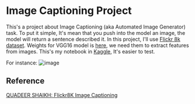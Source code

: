 # Image Captioning Project
This's a project about Image Captioning (aka Automated Image Generator) task. To put it simple, It's mean that you push into the model an image, the model will return a sentence described it. 
In this project, I'll use [Flickr 8k dataset](https://www.kaggle.com/datasets/adityajn105/flickr8k). Weights for VGG16 model is [here](https://github.com/fchollet/deep-learning-models/releases/download/v0.1/vgg16_weights_tf_dim_ordering_tf_kernels.h5), we need them to extract features from images. This's my notebook in [Kaggle](https://www.kaggle.com/code/biminhc/image-captioning-and-inference/notebook), It's easier to test.

For instance:
![image](https://miro.medium.com/max/1400/1*6BFOIdSHlk24Z3DFEakvnQ.png)

## Reference
[QUADEER SHAIKH: Flickr8K Image Captioning](https://github.com/quadeer15sh/Flickr8K-Image-Captioning/blob/a3e31d345d5260980a653245c07e492bd4cdfb06/flickr8k-image-captioning-using-cnns-lstms.ipynb)


